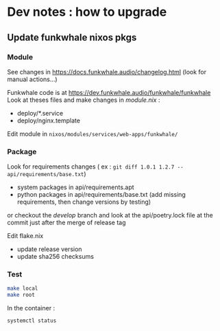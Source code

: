 
# Dev notes : how to upgrade

## Update funkwhale nixos pkgs

### Module

See changes in https://docs.funkwhale.audio/changelog.html (look for manual actions...)

Funkwhale code is at https://dev.funkwhale.audio/funkwhale/funkwhale
Look at theses files and make changes in _module.nix_ :
- deploy/*.service
- deploy/nginx.template

Edit module in `nixos/modules/services/web-apps/funkwhale/`

### Package

Look for requirements changes ( ex : `git diff 1.0.1 1.2.7 -- api/requirements/base.txt`)
* system packages in api/requirements.apt
* python packages in api/requirements/base.txt (add missing requirements, then change versions by testing)

or checkout the _develop_ branch and look at the api/poetry.lock file at the commit just after the merge of release tag 


Edit flake.nix

* update release version
* update sha256 checksums

### Test

```sh
make local
make root
```

In the container :

```sh
systemctl status

```
